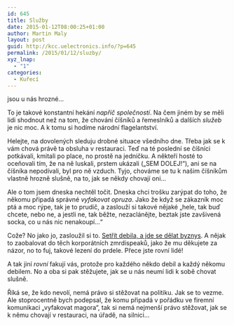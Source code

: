 ```yaml
---
id: 645
title: Služby
date: 2015-01-12T08:00:25+01:00
author: Martin Maly
layout: post
guid: http://kcc.uelectronics.info/?p=645
permalink: /2015/01/12/sluzby/
xyz_lnap:
  - "1"
categories:
  - Kuřecí
---
```

jsou u nás hrozné&#8230;

To je takové konstantní hekání _napříč společností_. Na čem jiném by se měli lidi shodnout než na tom, že chování číšníků a řemeslníků a dalších _služeb_ je nic moc. A k tomu si hodíme národní flagelantství.

Helejte, na dovolených sleduju drobné situace všedního dne. Třeba jak se k vám chová právě ta obsluha v restauraci. Teď na té poslední se číšníci potkávali, kmitali po place, no prostě na jedničku. A někteří hosté to oceňovali tím, že na ně luskali, prstem ukázali (&#8222;SEM DOLEJ!&#8220;), ani se na číšníka nepodívali, byl pro ně vzduch. Tyjo, chováme se tu k našim číšníkům vlastně hrozně slušně, na to, jak se někdy chovají oni&#8230;

Ale o tom jsem dneska nechtěl točit. Dneska chci trošku zarýpat do toho, že někomu připadá správné _vyfakovat opruza_. Jako že když se zákazník moc ptá a moc rýpe, tak je to prudič, a zaslouží si takové nějaké &#8222;hele, tak buď chcete, nebo ne, a jestli ne, tak běžte, nezaclánějte, beztak jste zavšivená socka, co u nás nic nenakoupí&#8230;&#8220;

Cože? No jako jo, zasloužil si to. [Setřít debila, a jde se dělat byznys](http://jakolidi.cz/cukrarna-u-draka/#comment-1763580761). A nějak to zaobalovat do těch korporátních zmrdispeaků, jako že mu děkujete za názor, no to fuj, takové lezení do prdele. Přece jste rovní lidé!

A tak jiní _rovní_ fakují vás, protože pro každého někdo debil a každý někomu debilem. No a oba si pak stěžujete, jak se u nás neumí lidi k sobě chovat slušně.

Říká se, že kdo nevolí, nemá právo si stěžovat na politiku. Jak se to vezme. Ale stoprocentně bych podepsal, že komu připadá v pořádku ve firemní komunikaci &#8222;vyfakovat magora&#8220;, tak si nemá nejmenší právo stěžovat, jak se k němu chovají v restauraci, na úřadě, na silnici&#8230;